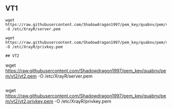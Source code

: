## VT1
```
wget https://raw.githubusercontent.com/Shadowdragon1997/pem_key/quabnv/pem/vt1/vt1.pem -O /etc/XrayR/server.pem
```
```
wget https://raw.githubusercontent.com/Shadowdragon1997/pem_key/quabnv/pem/vt1/vt1.privkey.pem -O /etc/XrayR/privkey.pem
```
```
## VT2
```
wget https://raw.githubusercontent.com/Shadowdragon1997/pem_key/quabnv/pem/vt2/vt2.pem -O /etc/XrayR/server.pem
```
```
wget https://raw.githubusercontent.com/Shadowdragon1997/pem_key/quabnv/pem/vt2/vt2.privkey.pem -O /etc/XrayR/privkey.pem
```
```
